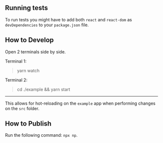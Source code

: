 ## Running tests

To run tests you might have to add both `react` and `react-dom` as `devDependencies` to your `package.json` file.

## How to Develop

Open 2 terminals side by side.

Terminal 1:

> yarn watch

Terminal 2:

> cd ./example && yarn start

---

This allows for hot-reloading on the `example` app when performing changes on the `src` folder.

## How to Publish

Run the following command: `npx np`.
